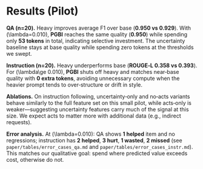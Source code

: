 # Results (Pilot)

**QA (n=20).** Heavy improves average F1 over base (**0.950 vs 0.929**). With \(\lambda=0.010\), **PGBI** reaches the same quality (**0.950**) while spending only **53 tokens** in total, indicating selective investment. The uncertainty baseline stays at base quality while spending zero tokens at the thresholds we swept.

**Instruction (n=20).** Heavy underperforms base (**ROUGE‑L 0.358 vs 0.393**). For \(\lambda\ge 0.010\), **PGBI** shuts off heavy and matches near‑base quality with **0 extra tokens**, avoiding unnecessary compute when the heavier prompt tends to over‑structure or drift in style.

**Ablations.** On instruction following, uncertainty‑only and no‑acts variants behave similarly to the full feature set on this small pilot, while acts‑only is weaker—suggesting uncertainty features carry much of the signal at this size. We expect acts to matter more with additional data (e.g., indirect requests).

**Error analysis.** At \(\lambda=0.010\): QA shows **1 helped** item and no regressions; instruction has **2 helped**, **3 hurt**, **1 wasted**, **2 missed** (see `paper/tables/error_cases_qa.md` and `paper/tables/error_cases_instr.md`). This matches our qualitative goal: spend where predicted value exceeds cost, otherwise do not.
